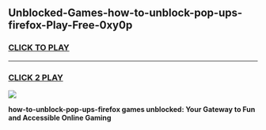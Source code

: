 
## Unblocked-Games-how-to-unblock-pop-ups-firefox-Play-Free-0xy0p
<h3>
<a href="https://premium76.site?title=how-to-unblock-pop-ups-firefox&ref=23A">CLICK TO PLAY</a></h3>
<hr>

<h3>
<a href="https://premium76.site?title=how-to-unblock-pop-ups-firefox&ref=23A">CLICK 2 PLAY</a>
  
</h3>

<a href="https://premium76.site?title=how-to-unblock-pop-ups-firefox&ref=23A"><img src="https://clearcache.store/games.png"></a>


**how-to-unblock-pop-ups-firefox games unblocked: Your Gateway to Fun and Accessible Online Gaming**
